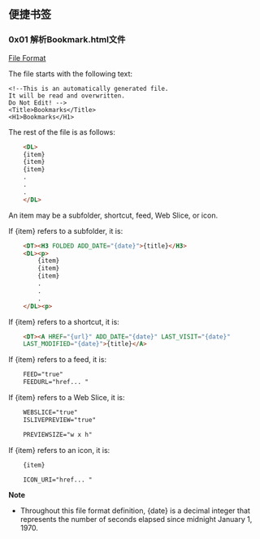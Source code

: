 ## 便捷书签


### 0x01 解析Bookmark.html文件


[File Format](https://msdn.microsoft.com/en-us/library/aa753582(v=vs.85).aspx)

The file starts with the following text:

><!DOCTYPE NETSCAPE-Bookmark-file-1>


    <!--This is an automatically generated file.
    It will be read and overwritten.
    Do Not Edit! -->
    <Title>Bookmarks</Title>
    <H1>Bookmarks</H1>

The rest of the file is as follows:
```html
    <DL>
    {item}
    {item}
    {item}
    .
    .
    .
    </DL>
```

An item may be a subfolder, shortcut, feed, Web Slice, or icon.

If {item} refers to a subfolder, it is:

```html
    <DT><H3 FOLDED ADD_DATE="{date}">{title}</H3>
    <DL><p>
        {item}
        {item}
        {item}
        .
        .
        .
    </DL><p>
```

If {item} refers to a shortcut, it is:

```html
    <DT><A HREF="{url}" ADD_DATE="{date}" LAST_VISIT="{date}"
    LAST_MODIFIED="{date}">{title}</A>
```

If {item} refers to a feed, it is:

```html
    FEED="true"
    FEEDURL="href... "
```

If {item} refers to a Web Slice, it is:

```html
    WEBSLICE="true"
    ISLIVEPREVIEW="true"

    PREVIEWSIZE="w x h"
```

If {item} refers to an icon, it is:

```html
    {item}

    ICON_URI="href... "
```

**Note**

+ Throughout this file format definition, {date} is a decimal integer that represents the number of seconds elapsed since midnight January 1, 1970.